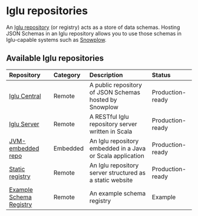 # Iglu repositories

An [Iglu repository][techdocs] (or registry) acts as a store of data schemas. Hosting JSON Schemas in an Iglu repository allows you to use those schemas in Iglu-capable systems such as [Snowplow][snowplow-website].

## Available Iglu repositories

| **Repository**                | **Category** | **Description**                                            | **Status**       |
|:------------------------------|:-------------|:-----------------------------------------------------------|:-----------------|
| [Iglu Central][r1]            | Remote       | A public repository of JSON Schemas hosted by Snowplow     | Production-ready |
| [Iglu Server][r2]             | Remote       | A RESTful Iglu repository server written in Scala          | Production-ready |
| [JVM-embedded repo][r3]       | Embedded     | An Iglu repository embedded in a Java or Scala application | Production-ready |
| [Static registry][r4]         | Remote       | An Iglu repository server structured as a static website   | Production-ready |
| [Example Schema Registry][r5] | Remote       | An example schema registry                                 | Example          |

[r1]: https://docs.snowplow.io/docs/pipeline-components-and-applications/iglu/iglu-repositories/iglu-central/
[r2]: https://docs.snowplow.io/docs/pipeline-components-and-applications/iglu/iglu-repositories/iglu-server/
[r3]: https://docs.snowplow.io/docs/pipeline-components-and-applications/iglu/iglu-repositories/jvm-embedded-repo/
[r4]: https://docs.snowplow.io/docs/pipeline-components-and-applications/iglu/iglu-repositories/static-repo/
[r5]: https://github.com/snowplow/iglu-example-schema-registry

[snowplow-website]: https://snowplow.io
[techdocs]: https://docs.snowplow.io/docs/pipeline-components-and-applications/iglu/iglu-repositories/
